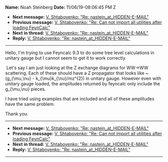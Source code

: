 **Name:** Noah Steinberg
**Date:** 11/06/19-08:06:45 PM Z

  - **Next message:** [V. Shtabovenko: "Re:
    nastein_at_HIDDEN-E-MAIL"](1537.html)
  - **Previous message:** [V. Shtabovenko: "Re: Can not import all
    utilities after loading FeynCalc"](1535.html)
  - **Next in thread:** [V. Shtabovenko: "Re:
    nastein_at_HIDDEN-E-MAIL"](1537.html)
  - **Reply:** [V. Shtabovenko: "Re: nastein_at_HIDDEN-E-MAIL"](1537.html)

-----

Hello, I'm trying to use Feyncalc 9.3 to do some tree level calculations
in unitary gauge but I cannot seem to get it to work correctly.  

 Let's say I am just looking at the Z exchange diagrams for WW-\>WW
scattering. Each of these should have a Z propagator that looks like \~
(g\_{\\mu,\\nu} - k\_{\\mu}k\_{\\nu}/mz^{2}) in unitary gauge. However
even with unitary gauge loaded, the amplitudes returned by feyncalc only
include the g\_{\\mu,\\nu} pieces.  

I have tried using examples that are included and all of these
amplitudes have the same problem.  

Thank you.  

-----

  - **Next message:** [V. Shtabovenko: "Re:
    nastein_at_HIDDEN-E-MAIL"](1537.html)
  - **Previous message:** [V. Shtabovenko: "Re: Can not import all
    utilities after loading FeynCalc"](1535.html)
  - **Next in thread:** [V. Shtabovenko: "Re:
    nastein_at_HIDDEN-E-MAIL"](1537.html)
  - **Reply:** [V. Shtabovenko: "Re: nastein_at_HIDDEN-E-MAIL"](1537.html)

-----

